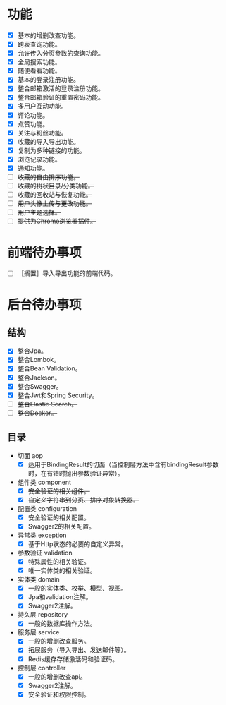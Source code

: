 # 功能

* [X] 基本的增删改查功能。
* [X] 跨表查询功能。
* [X] 允许传入分页参数的查询功能。
* [X] 全局搜索功能。
* [X] 随便看看功能。
* [X] 基本的登录注册功能。
* [X] 整合邮箱激活的登录注册功能。
* [X] 整合邮箱验证的重置密码功能。
* [X] 多用户互动功能。
* [X] 评论功能。
* [X] 点赞功能。
* [X] 关注与粉丝功能。
* [X] 收藏的导入导出功能。
* [X] 复制为多种链接的功能。
* [X] 浏览记录功能。
* [X] 通知功能。
* [ ] ~~收藏的自由排序功能。~~
* [ ] ~~收藏的树状目录/分类功能。~~
* [ ] ~~收藏的回收站与恢复功能。~~
* [ ] ~~用户头像上传与更改功能。~~
* [ ] ~~用户主题选择。~~
* [ ] ~~提供为Chrome浏览器插件。~~

# 前端待办事项

* [ ] ［搁置］导入导出功能的前端代码。

# 后台待办事项

## 结构

* [X] 整合Jpa。
* [X] 整合Lombok。
* [X] 整合Bean Validation。
* [X] 整合Jackson。
* [X] 整合Swagger。
* [X] 整合Jwt和Spring Security。
* [ ] ~~整合Elastic Search。~~
* [ ] ~~整合Docker。~~

## 目录

* 切面 aop
    * [X] 适用于BindingResult的切面（当控制层方法中含有bindingResult参数时，在有错时抛出参数验证异常）。
* 组件类 component
    * [X] ~~安全验证的相关组件。~~
    * [X] ~~自定义字符串到分页、排序对象转换器。~~
* 配置类 configuration
    * [X] 安全验证的相关配置。
    * [X] Swagger2的相关配置。
* 异常类 exception
    * [X] 基于Http状态的必要的自定义异常。
* 参数验证 validation
    * [X] 特殊属性的相关验证。
    * [X] 唯一实体类的相关验证。
* 实体类 domain
    * [X] 一般的实体类、枚举、模型、视图。
    * [X] Jpa和validation注解。
    * [X] Swagger2注解。
* 持久层 repository
    * [X] 一般的数据库操作方法。
* 服务层 service
    * [X] 一般的增删改查服务。
    * [X] 拓展服务（导入导出、发送邮件等）。
    * [X] Redis缓存存储激活码和验证码。
* 控制层 controller
    * [X] 一般的增删改查api。
    * [X] Swagger2注解。
    * [X] 安全验证和权限控制。

